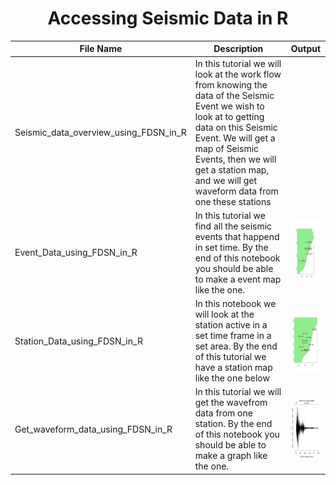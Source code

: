 # <center> Accessing Seismic Data in R

File Name                     | Description  | Output
----------------------------- | -------------|---------------------------------------
Seismic_data_overview_using_FDSN_in_R | In this tutorial we will look at the work flow from knowing the data of the Seismic Event we wish to look at to getting data on this Seismic Event. We will get a map of Seismic Events, then we will get a station map, and we will get waveform data from one these stations | 
Event_Data_using_FDSN_in_R |In this tutorial we find all the seismic events that happend in set time. By the end of this notebook you should be able to make a event map like the one.| <img src="event.png" height="100" width="100"> 
Station_Data_using_FDSN_in_R |In this notebook we will look at the station active in a set time frame in a set area. By the end of this tutorial we have a station map like the one below | <img src="station.png" height="100" width="100"> 
Get_waveform_data_using_FDSN_in_R|In this tutorial we will get the wavefrom data from one station. By the end of this notebook you should be able to make a graph like the one. |<img src="waveform.png" height="100" width="100">

